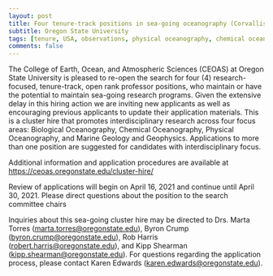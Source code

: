 ```yaml
---
layout: post
title: Four tenure-track positions in sea-going oceanography (Corvallis, Oregon)
subtitle: Oregon State University
tags: [tenure, USA, observations, physical oceanography, chemical oceanography]
comments: false
---
```


The College of Earth, Ocean, and Atmospheric Sciences (CEOAS) at Oregon
State University is pleased to re-open the search for four (4)
research-focused, tenure-track, open rank professor positions, who
maintain or have the potential to maintain sea-going research programs.
Given the extensive delay in this hiring action we are inviting new
applicants as well as encouraging previous applicants to update their
application materials. This is a cluster hire that promotes
interdisciplinary research across four focus areas: Biological
Oceanography, Chemical Oceanography, Physical Oceanography, and Marine
Geology and Geophysics. Applications to more than one position are
suggested for candidates with interdisciplinary focus.

Additional information and application procedures are available at
https://ceoas.oregonstate.edu/cluster-hire/

Review of applications will begin on April 16, 2021 and continue until
April 30, 2021. Please direct questions about the position to the search
committee chairs

Inquiries about this sea-going cluster hire may be directed to Drs.
Marta Torres (marta.torres@oregonstate.edu), Byron Crump
(byron.crump@oregonstate.edu), Rob Harris
(robert.harris@oregonstate.edu), and Kipp Shearman
(kipp.shearman@oregonstate.edu). For questions regarding the application
process, please contact Karen Edwards (karen.edwards@oregonstate.edu).
